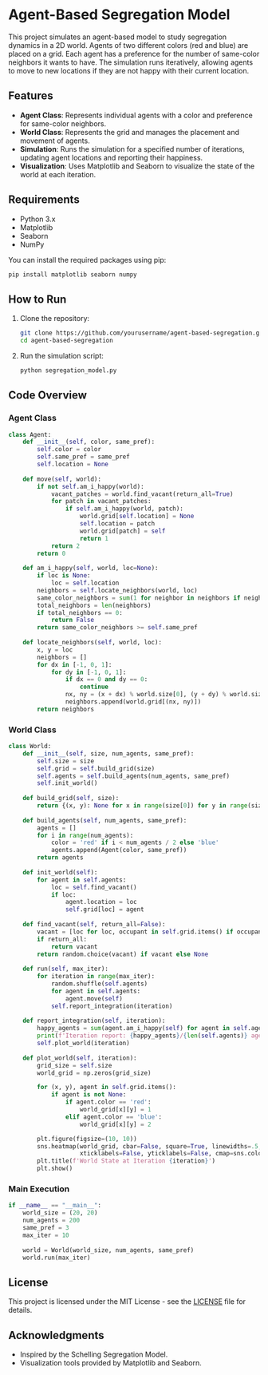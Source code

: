 # Agent-Based Segregation Model

This project simulates an agent-based model to study segregation dynamics in a 2D world. Agents of two different colors (red and blue) are placed on a grid. Each agent has a preference for the number of same-color neighbors it wants to have. The simulation runs iteratively, allowing agents to move to new locations if they are not happy with their current location.

## Features

- **Agent Class**: Represents individual agents with a color and preference for same-color neighbors.
- **World Class**: Represents the grid and manages the placement and movement of agents.
- **Simulation**: Runs the simulation for a specified number of iterations, updating agent locations and reporting their happiness.
- **Visualization**: Uses Matplotlib and Seaborn to visualize the state of the world at each iteration.

## Requirements

- Python 3.x
- Matplotlib
- Seaborn
- NumPy

You can install the required packages using pip:
```bash
pip install matplotlib seaborn numpy
```

## How to Run

1. Clone the repository:
    ```bash
    git clone https://github.com/yourusername/agent-based-segregation.git
    cd agent-based-segregation
    ```

2. Run the simulation script:
    ```bash
    python segregation_model.py
    ```

## Code Overview

### Agent Class
```python
class Agent:
    def __init__(self, color, same_pref):
        self.color = color
        self.same_pref = same_pref
        self.location = None
    
    def move(self, world):
        if not self.am_i_happy(world):
            vacant_patches = world.find_vacant(return_all=True)
            for patch in vacant_patches:
                if self.am_i_happy(world, patch):
                    world.grid[self.location] = None
                    self.location = patch
                    world.grid[patch] = self
                    return 1
            return 2
        return 0
    
    def am_i_happy(self, world, loc=None):
        if loc is None:
            loc = self.location
        neighbors = self.locate_neighbors(world, loc)
        same_color_neighbors = sum(1 for neighbor in neighbors if neighbor and neighbor.color == self.color)
        total_neighbors = len(neighbors)
        if total_neighbors == 0:
            return False
        return same_color_neighbors >= self.same_pref
    
    def locate_neighbors(self, world, loc):
        x, y = loc
        neighbors = []
        for dx in [-1, 0, 1]:
            for dy in [-1, 0, 1]:
                if dx == 0 and dy == 0:
                    continue
                nx, ny = (x + dx) % world.size[0], (y + dy) % world.size[1]
                neighbors.append(world.grid[(nx, ny)])
        return neighbors
```

### World Class
```python
class World:
    def __init__(self, size, num_agents, same_pref):
        self.size = size
        self.grid = self.build_grid(size)
        self.agents = self.build_agents(num_agents, same_pref)
        self.init_world()
    
    def build_grid(self, size):
        return {(x, y): None for x in range(size[0]) for y in range(size[1])}
    
    def build_agents(self, num_agents, same_pref):
        agents = []
        for i in range(num_agents):
            color = 'red' if i < num_agents / 2 else 'blue'
            agents.append(Agent(color, same_pref))
        return agents
    
    def init_world(self):
        for agent in self.agents:
            loc = self.find_vacant()
            if loc:
                agent.location = loc
                self.grid[loc] = agent
    
    def find_vacant(self, return_all=False):
        vacant = [loc for loc, occupant in self.grid.items() if occupant is None]
        if return_all:
            return vacant
        return random.choice(vacant) if vacant else None
    
    def run(self, max_iter):
        for iteration in range(max_iter):
            random.shuffle(self.agents)
            for agent in self.agents:
                agent.move(self)
            self.report_integration(iteration)
    
    def report_integration(self, iteration):
        happy_agents = sum(agent.am_i_happy(self) for agent in self.agents)
        print(f'Iteration report: {happy_agents}/{len(self.agents)} agents are happy.')
        self.plot_world(iteration)
    
    def plot_world(self, iteration):
        grid_size = self.size
        world_grid = np.zeros(grid_size)

        for (x, y), agent in self.grid.items():
            if agent is not None:
                if agent.color == 'red':
                    world_grid[x][y] = 1
                elif agent.color == 'blue':
                    world_grid[x][y] = 2

        plt.figure(figsize=(10, 10))
        sns.heatmap(world_grid, cbar=False, square=True, linewidths=.5, linecolor='black', annot=False,
                    xticklabels=False, yticklabels=False, cmap=sns.color_palette(["white", "red", "blue"]))
        plt.title(f'World State at Iteration {iteration}')
        plt.show()
```

### Main Execution
```python
if __name__ == "__main__":
    world_size = (20, 20)
    num_agents = 200
    same_pref = 3
    max_iter = 10
    
    world = World(world_size, num_agents, same_pref)
    world.run(max_iter)
```

## License

This project is licensed under the MIT License - see the [LICENSE](LICENSE) file for details.

## Acknowledgments

- Inspired by the Schelling Segregation Model.
- Visualization tools provided by Matplotlib and Seaborn.
